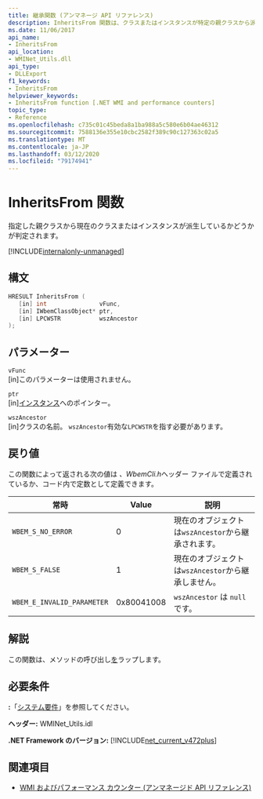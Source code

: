 ```yaml
---
title: 継承関数 (アンマネージ API リファレンス)
description: InheritsFrom 関数は、クラスまたはインスタンスが特定の親クラスから派生するかどうかを決定します。
ms.date: 11/06/2017
api_name:
- InheritsFrom
api_location:
- WMINet_Utils.dll
api_type:
- DLLExport
f1_keywords:
- InheritsFrom
helpviewer_keywords:
- InheritsFrom function [.NET WMI and performance counters]
topic_type:
- Reference
ms.openlocfilehash: c735c01c45beda8a1ba988a5c580e6b04ae46312
ms.sourcegitcommit: 7588136e355e10cbc2582f389c90c127363c02a5
ms.translationtype: MT
ms.contentlocale: ja-JP
ms.lasthandoff: 03/12/2020
ms.locfileid: "79174941"
---
```

# <a name="inheritsfrom-function"></a>InheritsFrom 関数
指定した親クラスから現在のクラスまたはインスタンスが派生しているかどうかが判定されます。

[!INCLUDE[internalonly-unmanaged](../../../../includes/internalonly-unmanaged.md)]

## <a name="syntax"></a>構文  
  
```cpp
HRESULT InheritsFrom (
   [in] int               vFunc,
   [in] IWbemClassObject* ptr,
   [in] LPCWSTR           wszAncestor
);
```  

## <a name="parameters"></a>パラメーター

`vFunc`  
[in]このパラメーターは使用されません。

`ptr`  
[in][インスタンス](/windows/desktop/api/wbemcli/nn-wbemcli-iwbemclassobject)へのポインター。

`wszAncestor`  
[in]クラスの名前。 `wszAncestor`有効な`LPCWSTR`を指す必要があります。

## <a name="return-value"></a>戻り値

この関数によって返される次の値は *、WbemCli.h*ヘッダー ファイルで定義されているか、コード内で定数として定義できます。

|常時  |Value  |説明  |
|---------|---------|---------|
| `WBEM_S_NO_ERROR` | 0 | 現在のオブジェクトは`wszAncestor`から継承されます。  |
| `WBEM_S_FALSE` | 1 | 現在のオブジェクトは`wszAncestor`から継承しません。 |
|`WBEM_E_INVALID_PARAMETER` | 0x80041008 | `wszAncestor` は `null` です。 |
  
## <a name="remarks"></a>解説

この関数は、メソッドの呼び出し[を](/windows/desktop/api/wbemcli/nf-wbemcli-iwbemclassobject-inheritsfrom)ラップします。

## <a name="requirements"></a>必要条件  
 **:**「[システム要件](../../get-started/system-requirements.md)」を参照してください。  
  
 **ヘッダー:** WMINet_Utils.idl  
  
 **.NET Framework のバージョン:** [!INCLUDE[net_current_v472plus](../../../../includes/net-current-v472plus.md)]  
  
## <a name="see-also"></a>関連項目

- [WMI およびパフォーマンス カウンター (アンマネージド API リファレンス)](index.md)
